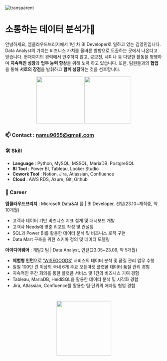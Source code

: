 ![transparent](https://capsule-render.vercel.app/api?type=transparent&fontColor=2774AE&text=YoungMinDA's%20GitHub%20&height=150&fontSize=60&desc=Welcome!&descAlignY=75&descAlign=60)   

# 소통하는 데이터 분석가👋
안녕하세요, 엠클라우드브리지에서 1년 차 BI Developer로 일하고 있는 김영민입니다.
Data Analyst의 가치는 비즈니스 가치를 올바른 방향으로 도출하는 곳에서 나온다고 믿습니다.
현재까지의 경력에서 안주하지 않고, 공모전, 세미나 등 다양한 활동을 병행하며 **지속적인 성장**과 **업무 능력 향상**을 위해 노력
하고 있습니다. 또한, 팀원들과의 **협업**을 통해 **서로의 강점**을 발휘하고 **함께 성장**하는 것을 선호합니다.

<p align='center'>
   <a href="https://github-readme-stats.vercel.app/api?username=YoungMinDA&show_icons=true&count_private=true"><img
           height=150
           src="https://github-readme-stats.vercel.app/api?username=YoungMinDA&show_icons=true&count_private=true"/></a>
   <a href="https://github.com/YoungMinDA/github-readme-stats"><img height=150
                                                                  src="https://github-readme-stats.vercel.app/api/top-langs/?username=YoungMinDA&layout=compact"/></a>
</p>

### 📫 Contact : <a href='mailto:namu9655@gmail.com'>namu9655@gmail.com</a>
### 🛠 Skill
*   **Language** : Python, MySQL, MSSQL, MariaDB, PostgreSQL
*   **BI Tool** : Power BI, Tableau, Looker Studio
*   **Cowork Tool** : Notion, Jira, Atlassian, Confluence
*   **Cloud** : AWS RDS, Azure, Git, Github

### 📔 Career
**엠클라우드브리지** : Microsoft Data&AI 팀 | BI Developer, 선임(23.10~재직중, 약 10개월)
   *   고객사 데이터 기반 비즈니스 지표 설계 및 대시보드 개발
   *   고객사 Needs에 맞춘 리포트 작성 및 컨설팅
   *   SQL과 Power BI를 활용한 데이터 분석 및 비즈니스 로직 구현
   *   Data Mart 구축을 위한 스키마 정의 및 데이터 모델링
     
**아이디어웨어** : 개발2 팀 | Data Analyst, 인턴(23.05~23.09, 약 5개월) 
   *   **체험형 인턴**으로 ['WISEGOODS'](https://www.wiseapp.co.kr/) 서비스의 데이터 분석 및 품질 관리 업무 수행
   *   일일 100만 건 이상의 국내 6개 주요 오픈마켓 플랫폼 데이터 품질 관리 경험
   *   지속적인 주간 회의를 통한 플랫폼 서비스 및 1건의 비즈니스 기여 경험
   *   Tableau, MariaDB, HeidiSQL을 활용한 데이터 분석 및 시각화 경험
   *   Jira, Atlassian, Confluence를 활용한 팀 단위의 애자일 협업 경험


<div align="center" style="margin: 40px 0">
   <a href="https://github.com/YoungMinDA/github-profile-views-counter">
       <img width="175px" src="https://komarev.com/ghpvc/?username=YoungMinDA&color=DE002D">
   </a>
</div>
